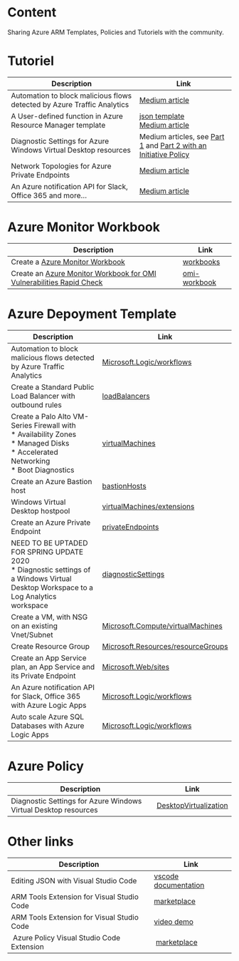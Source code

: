 # Content
Sharing Azure ARM Templates, Policies and Tutoriels with the community.


# Tutoriel

| Description  | Link |
| ------------- | ------------- |
| Automation to block malicious flows detected by Azure Traffic Analytics | [Medium article](https://medium.com/microsoftazure/automation-to-block-malicious-flows-detected-by-azure-traffic-analytics-b010298ba347) |
| A User-defined function in Azure Resource Manager template | [json template](User-Defined-Function-Demo) <br> [Medium article](https://medium.com/faun/a-user-defined-function-in-azure-resource-manager-template-dbba3d834c8b)|
| Diagnostic Settings for Azure Windows Virtual Desktop resources | Medium articles, see [Part 1](https://medium.com/faun/diagnostic-settings-for-azure-windows-virtual-desktop-resources-part-1-534308e9fff0) and [Part 2 with an Initiative Policy](https://medium.com/faun/diagnostic-settings-for-azure-windows-virtual-desktop-resources-part-2-4bfb9ce8d1be) |
| Network Topologies for Azure Private Endpoints | [Medium article](https://medium.com/faun/network-topologies-for-azure-private-endpoints-ed7c968b0acd) |
| An Azure notification API for Slack, Office 365 and more… | [Medium article](https://medium.com/@jamesdld23/an-azure-notification-api-for-slack-office-365-and-more-f14b7bd7af35) |




# Azure Monitor Workbook

| Description  | Link |
| ------------- | ------------- |
| Create a [Azure Monitor Workbook](https://docs.microsoft.com/en-us/azure/azure-monitor/platform/workbooks-overview?WT.mc_id=AZ-MVP-5003548) | [workbooks](Create-AzWorkbookNetwork) |
| Create an [Azure Monitor Workbook for OMI Vulnerabilities Rapid Check](https://techcommunity.microsoft.com/t5/core-infrastructure-and-security/azure-monitor-omi-vulnerabilities-rapid-check-workbook/ba-p/2779755?WT.mc_id=AZ-MVP-5003548) | [omi-workbook](Create-AzWorkbookOmiVulnerabilities) |



# Azure Depoyment Template

| Description  | Link |
| ------------- | ------------- |
| Automation to block malicious flows detected by Azure Traffic Analytics | [Microsoft.Logic/workflows](Block-AzMaliciousFlow) |
| Create a Standard Public Load Balancer with outbound rules | [loadBalancers](Create-AzureRmLoadBalancerOutboundRules) |
| Create a Palo Alto VM-Series Firewall with <br> * Availability Zones  <br> * Managed Disks  <br> * Accelerated Networking <br> * Boot Diagnostics | [virtualMachines](Create-AzureRmPaloAltoAz) |
| Create an Azure Bastion host | [bastionHosts](Create-AzBastion) |
| Windows Virtual Desktop hostpool | [virtualMachines/extensions](Create%20and%20provision%20WVD%20host%20pool) |
| Create an Azure Private Endpoint | [privateEndpoints](Create-AzPrivateEnpoints) |
| NEED TO BE UPTADED FOR SPRING UPDATE 2020 <br> * Diagnostic settings of a Windows Virtual Desktop Workspace to a Log Analytics workspace | [diagnosticSettings](Deploy-WvdWorkspaceDiagnostics) |
| Create a VM, with NSG on an existing Vnet/Subnet | [Microsoft.Compute/virtualMachines](Create-AzVm) |
| Create Resource Group | [Microsoft.Resources/resourceGroups](Create-AzRg) |
| Create an App Service plan, an App Service and its Private Endpoint | [Microsoft.Web/sites](Create-AzAppService) |
| An Azure notification API for Slack, Office 365 with Azure Logic Apps | [Microsoft.Logic/workflows](Create-AzNotificationApi) |
| Auto scale Azure SQL Databases with Azure Logic Apps | [Microsoft.Logic/workflows](Create-AzSqlDatabaseAutoScaling) |


# Azure Policy

| Description  | Link |
| ------------- | ------------- |
| Diagnostic Settings for Azure Windows Virtual Desktop resources | [DesktopVirtualization](Create-WvdDiagnosticsPolicy) |


# Other links

| Description  | Link |
| ------------- | ------------- |
| Editing JSON with Visual Studio Code | [vscode documentation](https://code.visualstudio.com/docs/languages/json) |
| ARM Tools Extension for Visual Studio Code | [marketplace](https://marketplace.visualstudio.com/items?itemName=msazurermtools.azurerm-vscode-tools) |
| ARM Tools Extension for Visual Studio Code | [video demo](https://youtu.be/PZ6dPpGNfxY) |
| Azure Policy Visual Studio Code Extension | [marketplace](https://marketplace.visualstudio.com/items?itemName=AzurePolicy.azurepolicyextension) |
